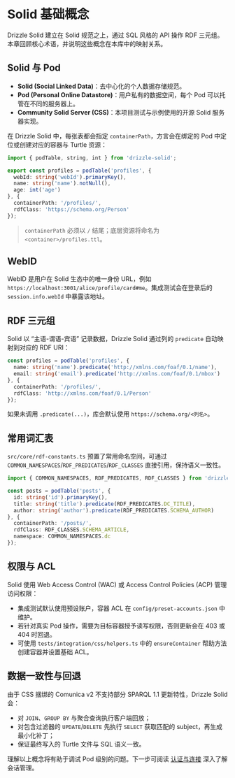 # Solid 基础概念

Drizzle Solid 建立在 Solid 规范之上，通过 SQL 风格的 API 操作 RDF 三元组。本章回顾核心术语，并说明这些概念在本库中的映射关系。

## Solid 与 Pod
- **Solid (Social Linked Data)**：去中心化的个人数据存储规范。
- **Pod (Personal Online Datastore)**：用户私有的数据空间，每个 Pod 可以托管在不同的服务器上。
- **Community Solid Server (CSS)**：本项目测试与示例使用的开源 Solid 服务器实现。

在 Drizzle Solid 中，每张表都会指定 `containerPath`，方言会在绑定的 Pod 中定位或创建对应的容器与 Turtle 资源：

```ts
import { podTable, string, int } from 'drizzle-solid';

export const profiles = podTable('profiles', {
  webId: string('webId').primaryKey(),
  name: string('name').notNull(),
  age: int('age')
}, {
  containerPath: '/profiles/',
  rdfClass: 'https://schema.org/Person'
});
```

> `containerPath` 必须以 `/` 结尾；底层资源将命名为 `<container>/profiles.ttl`。

## WebID
WebID 是用户在 Solid 生态中的唯一身份 URL，例如 `https://localhost:3001/alice/profile/card#me`。集成测试会在登录后的 `session.info.webId` 中暴露该地址。

## RDF 三元组
Solid 以 “主语-谓语-宾语” 记录数据，Drizzle Solid 通过列的 `predicate` 自动映射到对应的 RDF URI：

```ts
const profiles = podTable('profiles', {
  name: string('name').predicate('http://xmlns.com/foaf/0.1/name'),
  email: string('email').predicate('http://xmlns.com/foaf/0.1/mbox')
}, {
  containerPath: '/profiles/',
  rdfClass: 'http://xmlns.com/foaf/0.1/Person'
});
```

如果未调用 `.predicate(...)`，库会默认使用 `https://schema.org/<列名>`。

## 常用词汇表
`src/core/rdf-constants.ts` 预置了常用命名空间，可通过 `COMMON_NAMESPACES`/`RDF_PREDICATES`/`RDF_CLASSES` 直接引用，保持语义一致性。

```ts
import { COMMON_NAMESPACES, RDF_PREDICATES, RDF_CLASSES } from 'drizzle-solid';

const posts = podTable('posts', {
  id: string('id').primaryKey(),
  title: string('title').predicate(RDF_PREDICATES.DC_TITLE),
  author: string('author').predicate(RDF_PREDICATES.SCHEMA_AUTHOR)
}, {
  containerPath: '/posts/',
  rdfClass: RDF_CLASSES.SCHEMA_ARTICLE,
  namespace: COMMON_NAMESPACES.dc
});
```

## 权限与 ACL
Solid 使用 Web Access Control (WAC) 或 Access Control Policies (ACP) 管理访问权限：
- 集成测试默认使用预设账户，容器 ACL 在 `config/preset-accounts.json` 中维护。
- 若针对真实 Pod 操作，需要为目标容器授予读写权限，否则更新会在 403 或 404 时回退。
- 可使用 `tests/integration/css/helpers.ts` 中的 `ensureContainer` 帮助方法创建容器并设置基础 ACL。

## 数据一致性与回退
由于 CSS 捆绑的 Comunica v2 不支持部分 SPARQL 1.1 更新特性，Drizzle Solid 会：
- 对 `JOIN`、`GROUP BY` 与聚合查询执行客户端回放；
- 对包含过滤器的 `UPDATE`/`DELETE` 先执行 `SELECT` 获取匹配的 subject，再生成最小化补丁；
- 保证最终写入的 Turtle 文件与 SQL 语义一致。

理解以上概念将有助于调试 Pod 级别的问题。下一步可阅读 [认证与连接](./authentication.md) 深入了解会话管理。
